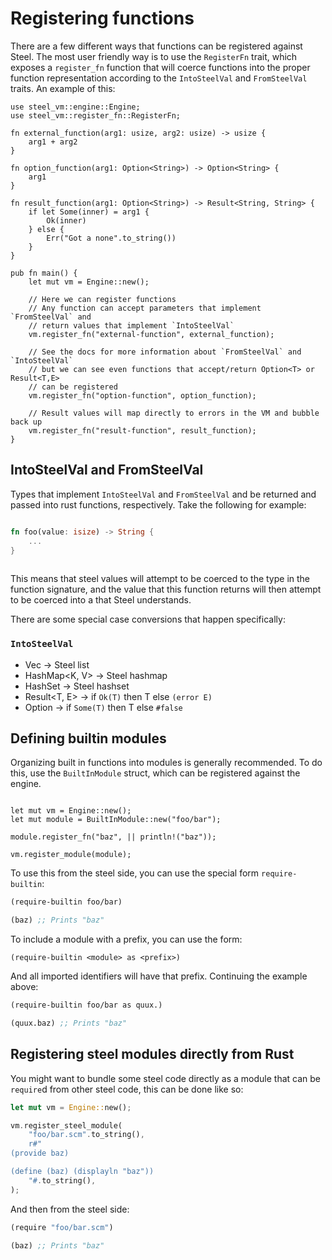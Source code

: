 # Registering functions


There are a few different ways that functions can be registered against Steel.
The most user friendly way is to use the `RegisterFn` trait, which exposes a `register_fn` function that will coerce functions into the
proper function representation according to the `IntoSteelVal` and `FromSteelVal` traits. An example of this:

```rust,noplaypen
use steel_vm::engine::Engine;
use steel_vm::register_fn::RegisterFn;

fn external_function(arg1: usize, arg2: usize) -> usize {
    arg1 + arg2
}

fn option_function(arg1: Option<String>) -> Option<String> {
    arg1
}

fn result_function(arg1: Option<String>) -> Result<String, String> {
    if let Some(inner) = arg1 {
        Ok(inner)
    } else {
        Err("Got a none".to_string())
    }
}

pub fn main() {
    let mut vm = Engine::new();

    // Here we can register functions
    // Any function can accept parameters that implement `FromSteelVal` and
    // return values that implement `IntoSteelVal`
    vm.register_fn("external-function", external_function);

    // See the docs for more information about `FromSteelVal` and `IntoSteelVal`
    // but we can see even functions that accept/return Option<T> or Result<T,E>
    // can be registered
    vm.register_fn("option-function", option_function);

    // Result values will map directly to errors in the VM and bubble back up
    vm.register_fn("result-function", result_function);
}
```

## IntoSteelVal and FromSteelVal

Types that implement `IntoSteelVal` and `FromSteelVal` and be returned and passed into rust functions, respectively. Take the following for example:

```rust

fn foo(value: isize) -> String {
    ...
}
    
```

This means that steel values will attempt to be coerced to the type in the function signature, and the value that this function returns will then attempt to be coerced into a that Steel understands.

There are some special case conversions that happen specifically:

### `IntoSteelVal`

* Vec<T> -> Steel list
* HashMap<K, V> -> Steel hashmap
* HashSet<T> -> Steel hashset
* Result<T, E> -> if `Ok(T)` then T else `(error E)`
* Option<T> -> if `Some(T)` then T else `#false`


## Defining builtin modules

Organizing built in functions into modules is generally recommended. To do this, use the `BuiltInModule` struct, which can be registered against the engine.

```rust,noplaypen

let mut vm = Engine::new();
let mut module = BuiltInModule::new("foo/bar");

module.register_fn("baz", || println!("baz"));

vm.register_module(module);

```

To use this from the steel side, you can use the special form `require-builtin`:

```scheme
(require-builtin foo/bar)

(baz) ;; Prints "baz"
```

To include a module with a prefix, you can use the form:

`(require-builtin <module> as <prefix>)`

And all imported identifiers will have that prefix. Continuing the example above:


```scheme
(require-builtin foo/bar as quux.)

(quux.baz) ;; Prints "baz"
```


## Registering steel modules directly from Rust

You might want to bundle some steel code directly as a module that can be `require`d from other steel code, this can be done like so:

```rust
let mut vm = Engine::new();

vm.register_steel_module(
    "foo/bar.scm".to_string(),
    r#"
(provide baz)

(define (baz) (displayln "baz"))
    "#.to_string(),
);

```

And then from the steel side:

```scheme
(require "foo/bar.scm")

(baz) ;; Prints "baz"
```
